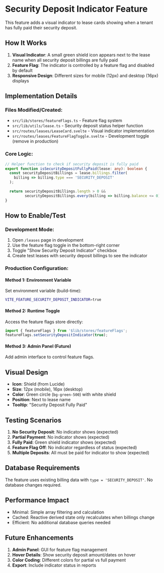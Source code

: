 # Security Deposit Indicator Feature

This feature adds a visual indicator to lease cards showing when a tenant has fully paid their security deposit.

## How It Works

1. **Visual Indicator**: A small green shield icon appears next to the lease name when all security deposit billings are fully paid
2. **Feature Flag**: The indicator is controlled by a feature flag and disabled by default
3. **Responsive Design**: Different sizes for mobile (12px) and desktop (16px) displays

## Implementation Details

### Files Modified/Created:

- `src/lib/stores/featureFlags.ts` - Feature flag system
- `src/lib/utils/lease.ts` - Security deposit status helper function  
- `src/routes/leases/LeaseCard.svelte` - Visual indicator implementation
- `src/routes/leases/FeatureFlagToggle.svelte` - Development toggle (remove in production)

### Core Logic:

```typescript
// Helper function to check if security deposit is fully paid
export function isSecurityDepositFullyPaid(lease: any): boolean {
  const securityDepositBillings = lease.billings.filter(
    billing => billing.type === 'SECURITY_DEPOSIT'
  );
  
  return securityDepositBillings.length > 0 && 
         securityDepositBillings.every(billing => billing.balance <= 0);
}
```

## How to Enable/Test

### Development Mode:
1. Open `/leases` page in development
2. Use the feature flag toggle in the bottom-right corner
3. Toggle "Show Security Deposit Indicator" checkbox
4. Create test leases with security deposit billings to see the indicator

### Production Configuration:

#### Method 1: Environment Variable
Set environment variable (build-time):
```bash
VITE_FEATURE_SECURITY_DEPOSIT_INDICATOR=true
```

#### Method 2: Runtime Toggle
Access the feature flags store directly:
```javascript
import { featureFlags } from '$lib/stores/featureFlags';
featureFlags.setSecurityDepositIndicator(true);
```

#### Method 3: Admin Panel (Future)
Add admin interface to control feature flags.

## Visual Design

- **Icon**: Shield (from Lucide)
- **Size**: 12px (mobile), 16px (desktop) 
- **Color**: Green circle (`bg-green-500`) with white shield
- **Position**: Next to lease name
- **Tooltip**: "Security Deposit Fully Paid"

## Testing Scenarios

1. **No Security Deposit**: No indicator shows (expected)
2. **Partial Payment**: No indicator shows (expected)
3. **Fully Paid**: Green shield indicator shows (expected)  
4. **Feature Flag Off**: No indicator regardless of status (expected)
5. **Multiple Deposits**: All must be paid for indicator to show (expected)

## Database Requirements

The feature uses existing billing data with `type = 'SECURITY_DEPOSIT'`. No database changes required.

## Performance Impact

- Minimal: Simple array filtering and calculation
- Cached: Reactive derived state only recalculates when billings change
- Efficient: No additional database queries needed

## Future Enhancements

1. **Admin Panel**: GUI for feature flag management
2. **Hover Details**: Show security deposit amount/dates on hover
3. **Color Coding**: Different colors for partial vs full payment
4. **Export**: Include indicator status in reports